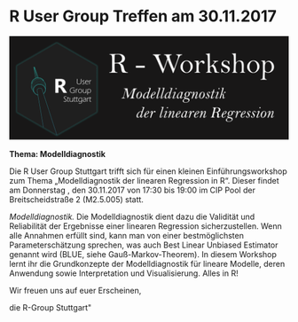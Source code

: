 # R User Group Treffen am 30.11.2017

![](diagnostik/LearnR/images/header2.png)

**Thema: Modelldiagnostik**

Die R User Group Stuttgart trifft sich für einen kleinen Einführungsworkshop zum Thema „Modelldiagnostik der linearen Regression in R“. Dieser findet am Donnerstag , den 30.11.2017 von 17:30 bis 19:00 im CIP Pool der Breitscheidstraße 2 (M2.5.005) statt.  


*Modelldiagnostik.*
Die Modelldiagnostik dient dazu die Validität und Reliabilität der Ergebnisse einer linearen Regression sicherzustellen. Wenn alle Annahmen erfüllt sind, kann man von einer bestmöglichsten Parameterschätzung sprechen, was auch Best Linear Unbiased Estimator genannt wird (BLUE, siehe Gauß-Markov-Theorem). In diesem Workshop lernt ihr die Grundkonzepte der Modelldiagnostik für lineare Modelle, deren Anwendung sowie Interpretation und Visualisierung. Alles in R!

Wir freuen uns auf euer Erscheinen, 

die R-Group Stuttgart"

